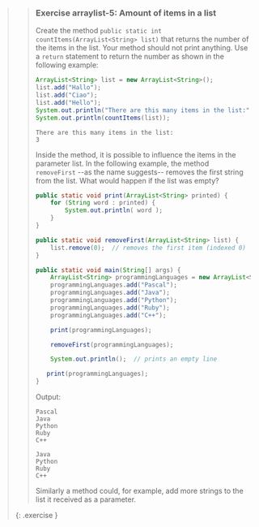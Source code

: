 >> ### Exercise arraylist-5: Amount of items in a list
>> 
>> Create the method `public static int countItems(ArrayList<String> list)` that returns the number of the items in the list. Your method should not print anything. Use a `return` statement to return the number as shown in the following example:
>> 
>>```java
>> ArrayList<String> list = new ArrayList<String>();
>> list.add("Hallo");
>> list.add("Ciao");
>> list.add("Hello");
>> System.out.println("There are this many items in the list:");
>> System.out.println(countItems(list));
>>```
>> 
>>```output
>> There are this many items in the list:
>> 3
>>```
>>   
>> Inside the method, it is possible to influence the items in the parameter list. In the following example, the method `removeFirst` --as the name suggests-- removes the first string from the list. What would happen if the list was empty?
>>
>>```java
>> public static void print(ArrayList<String> printed) {
>>     for (String word : printed) {
>>         System.out.println( word );
>>     }
>> }
>> 
>> public static void removeFirst(ArrayList<String> list) {
>>     list.remove(0);  // removes the first item (indexed 0)
>> }
>> 
>> public static void main(String[] args) {
>>     ArrayList<String> programmingLanguages = new ArrayList<String>();
>>     programmingLanguages.add("Pascal");
>>     programmingLanguages.add("Java");
>>     programmingLanguages.add("Python");
>>     programmingLanguages.add("Ruby");
>>     programmingLanguages.add("C++");
>> 
>>     print(programmingLanguages);
>> 
>>     removeFirst(programmingLanguages);
>> 
>>     System.out.println();  // prints an empty line
>> 
>>    print(programmingLanguages);
>> }
>>```
>>     
>> Output:
>> 
>>```output
>> Pascal
>> Java
>> Python
>> Ruby
>> C++
>> 
>> Java
>> Python
>> Ruby
>> C++
>>```
>>     
>> Similarly a method could, for example, add more strings to the list it received as a parameter.
>>
>{: .exercise }